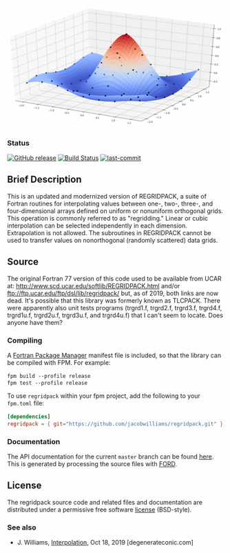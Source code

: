 ![regridpack](media/logo.png)
============

### Status

[![GitHub release](https://img.shields.io/github/release/jacobwilliams/regridpack.svg)](https://github.com/jacobwilliams/regridpack/releases/latest)
[![Build Status](https://github.com/jacobwilliams/regridpack/actions/workflows/CI.yml/badge.svg)](https://github.com/jacobwilliams/regridpack/actions)
[![last-commit](https://img.shields.io/github/last-commit/jacobwilliams/regridpack)](https://github.com/jacobwilliams/regridpack/commits/master)

## Brief Description

This is an updated and modernized version of REGRIDPACK, a suite of Fortran routines
for interpolating values between one-, two-, three-, and four-dimensional arrays defined
on uniform or nonuniform orthogonal grids. This operation is commonly referred to as "regridding."
Linear or cubic interpolation can be selected independently in each dimension.
Extrapolation is not allowed. The subroutines in REGRIDPACK cannot be used to
transfer values on nonorthogonal (randomly scattered) data grids.

## Source

The original Fortran 77 version of this code used to be available from UCAR at: http://www.scd.ucar.edu/softlib/REGRIDPACK.html and/or ftp://ftp.ucar.edu/ftp/dsl/lib/regridpack/ but, as of 2019, both links are now dead. It's possible that this library was formerly known as TLCPACK. There were apparently also unit tests programs (trgrd1.f, trgrd2.f, trgrd3.f, trgrd4.f, trgrd1u.f, trgrd2u.f, trgrd3u.f, and trgrd4u.f) that I can't seem to locate. Does anyone have them?

### Compiling

A [Fortran Package Manager](https://github.com/fortran-lang/fpm) manifest file is included, so that the library can be compiled with FPM. For example:

```
fpm build --profile release
fpm test --profile release
```

To use `regridpack` within your fpm project, add the following to your `fpm.toml` file:
```toml
[dependencies]
regridpack = { git="https://github.com/jacobwilliams/regridpack.git" }
```

### Documentation

The API documentation for the current ```master``` branch can be found [here](https://jacobwilliams.github.io/regridpack/).  This is generated by processing the source files with [FORD](https://github.com/Fortran-FOSS-Programmers/ford).

## License

The regridpack source code and related files and documentation are distributed under a permissive free software [license](https://github.com/jacobwilliams/regridpack/blob/master/LICENSE.txt) (BSD-style).

### See also

 * J. Williams, [Interpolation](https://degenerateconic.com/interpolation.html), Oct 18, 2019 [degenerateconic.com]